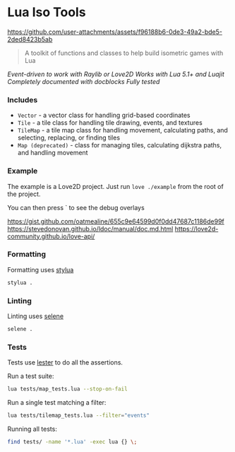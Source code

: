 Lua Iso Tools
=============

https://github.com/user-attachments/assets/f96188b6-0de3-49a2-bde5-2ded8423b5ab

> A toolkit of functions and classes to help build isometric games with Lua

*Event-driven to work with Raylib or Love2D*
*Works with Lua 5.1+ and Luajit*
*Completely documented with docblocks*
*Fully tested*

### Includes

- `Vector` - a vector class for handling grid-based coordinates
- `Tile` - a tile class for handling tile drawing, events, and textures
- `TileMap` - a tile map class for handling movement, calculating paths, and selecting, replacing, or finding tiles
- `Map (deprecated)` - class for managing tiles, calculating dijkstra paths, and handling movement

### Example

The example is a Love2D project. Just run `love ./example` from the root of the project.

You can then press \` to see the debug overlays

https://gist.github.com/oatmealine/655c9e64599d0f0dd47687c1186de99f
https://stevedonovan.github.io/ldoc/manual/doc.md.html
https://love2d-community.github.io/love-api/

### Formatting

Formatting uses [stylua](https://github.com/JohnnyMorganz/StyLua)

```sh
stylua .
```

### Linting

Linting uses [selene](https://kampfkarren.github.io/selene/selene.html)

```sh
selene .
```

### Tests

Tests use [lester](https://edubart.github.io/lester/) to do all the assertions.

Run a test suite:

```sh
lua tests/map_tests.lua --stop-on-fail
```

Run a single test matching a filter:

```sh
lua tests/tilemap_tests.lua --filter="events"
```

Running all tests:

```sh
find tests/ -name '*.lua' -exec lua {} \;
```